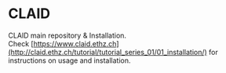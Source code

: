 # CLAID
CLAID main repository &amp; Installation.  
Check [https://www.claid.ethz.ch](http://claid.ethz.ch/tutorial/tutorial_series_01/01_installation/) for instructions on usage and installation.
